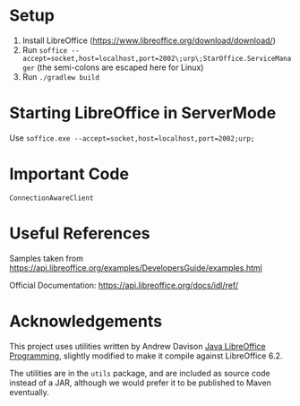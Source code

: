 # Setup

1. Install LibreOffice (https://www.libreoffice.org/download/download/)
2. Run `soffice --accept=socket,host=localhost,port=2002\;urp\;StarOffice.ServiceManager` (the semi-colons are escaped
   here for Linux)
3. Run `./gradlew build`

# Starting LibreOffice in ServerMode

Use `soffice.exe --accept=socket,host=localhost,port=2002;urp;`

# Important Code

`ConnectionAwareClient`

# Useful References

Samples taken from https://api.libreoffice.org/examples/DevelopersGuide/examples.html

Official Documentation: https://api.libreoffice.org/docs/idl/ref/

# Acknowledgements

This project uses utilities written by Andrew Davison
[Java LibreOffice Programming](http://fivedots.coe.psu.ac.th/~ad/jlop/), slightly modified to make it compile against
LibreOffice 6.2.

The utilities are in the `utils` package, and are included as source code instead of a JAR, although we would prefer it
to be published to Maven eventually.
